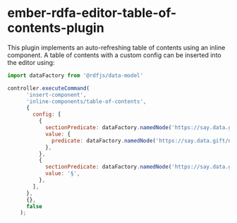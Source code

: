 # ember-rdfa-editor-table-of-contents-plugin

This plugin implements an auto-refreshing table of contents using an inline component.
A table of contents with a custom config can be inserted into the editor using:

```js
import dataFactory from '@rdfjs/data-model'

controller.executeCommand(
      'insert-component',
      'inline-components/table-of-contents',
      {
        config: [
          {
            sectionPredicate: dataFactory.namedNode('https://say.data.gift/ns/hasPart'),
            value: {
              predicate: dataFactory.namedNode('https://say.data.gift/ns/heading'),
            },
          },
          {
            sectionPredicate: dataFactory.namedNode('https://say.data.gift/ns/hasParagraph'),
            value: '§',
          },
        ],
      },
      {},
      false
    );
```
